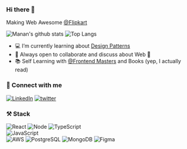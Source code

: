 ### Hi there 👋

<!--
**MananTaneja/MananTaneja** is a ✨ _special_ ✨ repository because its `README.md` (this file) appears on your GitHub profile.

Here are some ideas to get you started:

- 🔭 I’m currently working on ...
- 🌱 I’m currently learning ...
- 👯 I’m looking to collaborate on ...
- 🤔 I’m looking for help with ...
- 💬 Ask me about ...
- 📫 How to reach me: ...
- 😄 Pronouns: ...
- ⚡ Fun fact: ...
-->

Making Web Awesome [@Flipkart](https://github.com/Flipkart)


![Manan's github stats](https://github-readme-stats.vercel.app/api?username=manantaneja&count_private=true&show_icons=true)
![Top Langs](https://github-readme-stats.vercel.app/api/top-langs/?username=manantaneja&langs_count=10&layout=compact)


- 💻  I’m currently learning about [Design Patterns](https://www.patterns.dev/posts/classic-design-patterns/)
- 👯  Always open to collaborate and discuss about Web 🧡
- 📚  Self Learning with [@Frontend Masters](https://frontendmasters.com/u/Manan/) and Books (yep, I actually read)


### 🤝 Connect with me 

 <a href="https://www.linkedin.com/in/manan-taneja/" target="_blank"><img src="https://img.shields.io/badge/LinkedIn-Manan%20Taneja-0e76a8?style=for-the-badge&logo=linkedin" alt="LinkedIn"></a>   <a href="https://twitter.com/MananTaneja" target="_blank"><img src="https://img.shields.io/badge/Twitter-Manan_Taneja-00acee?style=for-the-badge&logo=twitter" alt="twitter"></a>  
 
 
 ### ⚒️ Stack
 
 
![React](https://img.shields.io/badge/React-3DDC84?style=for-the-badge&logo=react&logoColor=white)
![Node](https://img.shields.io/badge/NodeJS-%230095D5.svg?style=for-the-badge&logo=node.js&logoColor=white)
![TypeScript](https://img.shields.io/badge/typescript-%23ED8B00.svg?style=for-the-badge&logo=typescript&logoColor=white)  
![JavaScript](https://img.shields.io/badge/javascript-%23ED8B00.svg?style=for-the-badge&logo=javascript&logoColor=white)  
![AWS](https://img.shields.io/badge/aws-%23039BE5.svg?style=for-the-badge&logo=Amazon%20AWS)
![PostgreSQL](https://img.shields.io/badge/postgresql-%2307405e.svg?style=for-the-badge&logo=postgresql&logoColor=white)
![MongoDB](https://img.shields.io/badge/MongoDB-%2307405e.svg?style=for-the-badge&logo=MongoDB&logoColor=white)
![Figma](https://img.shields.io/badge/figma-%23ED8B00.svg?style=for-the-badge&logo=figma&logoColor=white) 
 

